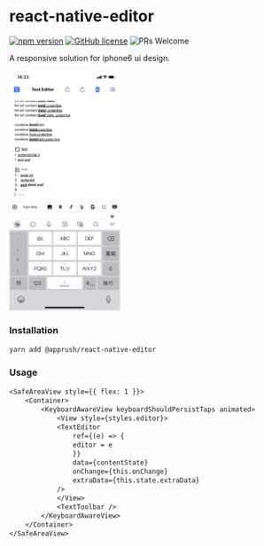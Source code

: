 # react-native-editor

[![npm version](https://img.shields.io/npm/v/@apprush/react-native-editor.svg?style=flat)](https://www.npmjs.com/package/@apprush/react-native-editor) 
[![GitHub license](https://img.shields.io/badge/license-MIT-blue.svg)](https://github.com/jerloo/react-native-editor/blob/master/LICENSE) 
 ![PRs Welcome](https://img.shields.io/badge/PRs-welcome-brightgreen.svg)
 <!-- [![CircleCI Status](https://circleci.com/gh/facebook/react.svg?style=shield&circle-token=:circle-token)](https://circleci.com/gh/facebook/react) -->
<!-- [![styled with prettier](https://img.shields.io/badge/styled_with-prettier-ff69b4.svg)](https://github.com/prettier/prettier)
[![Travis](https://img.shields.io/travis/jeremaihloo/@apprush/react-native-editor.svg)](https://travis-ci.org/jeremaihloo/react-native-editor)
![David](https://img.shields.io/david/@apprush/react-native-editor) -->
<!-- [![Donate](https://img.shields.io/badge/donate-paypal-blue.svg)](https://paypal.me/jeremaihloo) -->

A responsive solution for iphone6 ui design.

<img src="./screenshots/main.jpeg" alt="drawing" width="200"/>

### Installation

```bash
yarn add @apprush/react-native-editor
```

### Usage


```tsx
<SafeAreaView style={{ flex: 1 }}>
    <Container>
        <KeyboardAwareView keyboardShouldPersistTaps animated>
            <View style={styles.editor}>
            <TextEditor
                ref={(e) => {
                editor = e
                }}
                data={contentState}
                onChange={this.onChange}
                extraData={this.state.extraData}
            />
            </View>
            <TextToolbar />
        </KeyboardAwareView>
    </Container>
</SafeAreaView>
```